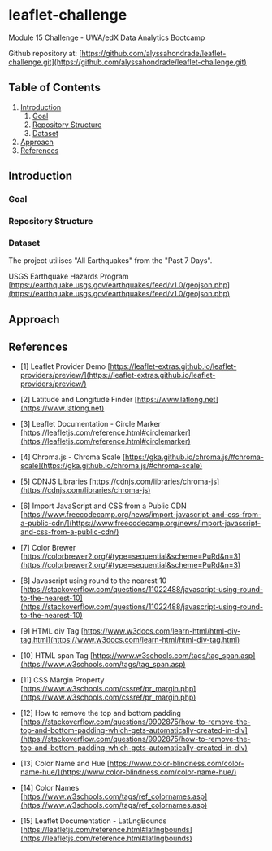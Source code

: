 # leaflet-challenge
Module 15 Challenge - UWA/edX Data Analytics Bootcamp

Github repository at: [https://github.com/alyssahondrade/leaflet-challenge.git](https://github.com/alyssahondrade/leaflet-challenge.git)


## Table of Contents
1. [Introduction]()
    1. [Goal]()
    2. [Repository Structure]()
    3. [Dataset]()
2. [Approach]()
3. [References]()


## Introduction

### Goal


### Repository Structure


### Dataset
The project utilises "All Earthquakes" from the "Past 7 Days".

USGS Earthquake Hazards Program [https://earthquake.usgs.gov/earthquakes/feed/v1.0/geojson.php](https://earthquake.usgs.gov/earthquakes/feed/v1.0/geojson.php)

## Approach


## References
- [1] Leaflet Provider Demo [https://leaflet-extras.github.io/leaflet-providers/preview/](https://leaflet-extras.github.io/leaflet-providers/preview/)

- [2] Latitude and Longitude Finder [https://www.latlong.net](https://www.latlong.net)

- [3] Leaflet Documentation - Circle Marker [https://leafletjs.com/reference.html#circlemarker](https://leafletjs.com/reference.html#circlemarker)

- [4] Chroma.js - Chroma Scale [https://gka.github.io/chroma.js/#chroma-scale](https://gka.github.io/chroma.js/#chroma-scale)

- [5] CDNJS Libraries [https://cdnjs.com/libraries/chroma-js](https://cdnjs.com/libraries/chroma-js)

- [6] Import JavaScript and CSS from a Public CDN [https://www.freecodecamp.org/news/import-javascript-and-css-from-a-public-cdn/](https://www.freecodecamp.org/news/import-javascript-and-css-from-a-public-cdn/)

- [7] Color Brewer [https://colorbrewer2.org/#type=sequential&scheme=PuRd&n=3](https://colorbrewer2.org/#type=sequential&scheme=PuRd&n=3)

- [8] Javascript using round to the nearest 10 [https://stackoverflow.com/questions/11022488/javascript-using-round-to-the-nearest-10](https://stackoverflow.com/questions/11022488/javascript-using-round-to-the-nearest-10)

- [9] HTML div Tag [https://www.w3docs.com/learn-html/html-div-tag.html](https://www.w3docs.com/learn-html/html-div-tag.html)

- [10] HTML span Tag [https://www.w3schools.com/tags/tag_span.asp](https://www.w3schools.com/tags/tag_span.asp)

- [11] CSS Margin Property [https://www.w3schools.com/cssref/pr_margin.php](https://www.w3schools.com/cssref/pr_margin.php)

- [12] How to remove the top and bottom padding [https://stackoverflow.com/questions/9902875/how-to-remove-the-top-and-bottom-padding-which-gets-automatically-created-in-div](https://stackoverflow.com/questions/9902875/how-to-remove-the-top-and-bottom-padding-which-gets-automatically-created-in-div)

- [13] Color Name and Hue [https://www.color-blindness.com/color-name-hue/](https://www.color-blindness.com/color-name-hue/)

- [14] Color Names [https://www.w3schools.com/tags/ref_colornames.asp](https://www.w3schools.com/tags/ref_colornames.asp)

- [15] Leaflet Documentation - LatLngBounds [https://leafletjs.com/reference.html#latlngbounds](https://leafletjs.com/reference.html#latlngbounds)